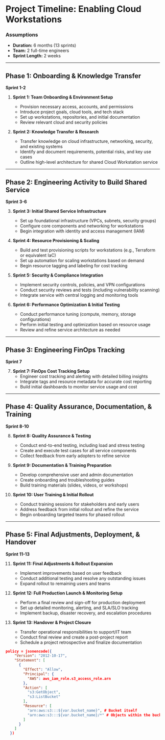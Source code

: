 # Project Timeline: Enabling Cloud Workstations

### Assumptions
- **Duration:** 6 months (13 sprints)
- **Team:** 2 full-time engineers
- **Sprint Length:** 2 weeks

---

## Phase 1: Onboarding & Knowledge Transfer  
**Sprint 1-2**  

1. **Sprint 1: Team Onboarding & Environment Setup**
   - Provision necessary access, accounts, and permissions
   - Introduce project goals, cloud tools, and tech stack
   - Set up workstations, repositories, and initial documentation
   - Review relevant cloud and security policies

2. **Sprint 2: Knowledge Transfer & Research**
   - Transfer knowledge on cloud infrastructure, networking, security, and existing systems
   - Identify and document requirements, potential risks, and key use cases
   - Outline high-level architecture for shared Cloud Workstation service

---

## Phase 2: Engineering Activity to Build Shared Service  
**Sprint 3-6**  

3. **Sprint 3: Initial Shared Service Infrastructure**
   - Set up foundational infrastructure (VPCs, subnets, security groups)
   - Configure core components and networking for workstations
   - Begin integration with identity and access management (IAM)

4. **Sprint 4: Resource Provisioning & Scaling**
   - Build and test provisioning scripts for workstations (e.g., Terraform or equivalent IaC)
   - Set up automation for scaling workstations based on demand
   - Begin resource tagging and labeling for cost tracking

5. **Sprint 5: Security & Compliance Integration**
   - Implement security controls, policies, and VPN configurations
   - Conduct security reviews and tests (including vulnerability scanning)
   - Integrate service with central logging and monitoring tools

6. **Sprint 6: Performance Optimization & Initial Testing**
   - Conduct performance tuning (compute, memory, storage configurations)
   - Perform initial testing and optimization based on resource usage
   - Review and refine service architecture as needed

---

## Phase 3: Engineering FinOps Tracking  
**Sprint 7**  

7. **Sprint 7: FinOps Cost Tracking Setup**
   - Engineer cost tracking and alerting with detailed billing insights
   - Integrate tags and resource metadata for accurate cost reporting
   - Build initial dashboards to monitor service usage and cost

---

## Phase 4: Quality Assurance, Documentation, & Training  
**Sprint 8-10**  

8. **Sprint 8: Quality Assurance & Testing**
   - Conduct end-to-end testing, including load and stress testing
   - Create and execute test cases for all service components
   - Collect feedback from early adopters to refine service

9. **Sprint 9: Documentation & Training Preparation**
   - Develop comprehensive user and admin documentation
   - Create onboarding and troubleshooting guides
   - Build training materials (slides, videos, or workshops)

10. **Sprint 10: User Training & Initial Rollout**
    - Conduct training sessions for stakeholders and early users
    - Address feedback from initial rollout and refine the service
    - Begin onboarding targeted teams for phased rollout

---

## Phase 5: Final Adjustments, Deployment, & Handover  
**Sprint 11-13**  

11. **Sprint 11: Final Adjustments & Rollout Expansion**
    - Implement improvements based on user feedback
    - Conduct additional testing and resolve any outstanding issues
    - Expand rollout to remaining users and teams

12. **Sprint 12: Full Production Launch & Monitoring Setup**
    - Perform a final review and sign-off for production deployment
    - Set up detailed monitoring, alerting, and SLA/SLO tracking
    - Implement backup, disaster recovery, and escalation procedures

13. **Sprint 13: Handover & Project Closure**
    - Transfer operational responsibilities to support/IT team
    - Conduct final review and create a post-project report
    - Schedule a project retrospective and finalize documentation

```json
policy = jsonencode({
    "Version": "2012-10-17",
    "Statement": [
      {
        "Effect": "Allow",
        "Principal": {
          "AWS": aws_iam_role.s3_access_role.arn
        },
        "Action": [
          "s3:GetObject",
          "s3:ListBucket"
        ],
        "Resource": [
          "arn:aws:s3:::${var.bucket_name}", # Bucket itself
          "arn:aws:s3:::${var.bucket_name}/*" # Objects within the bucket
        ]
      }
    ]
  })
```
